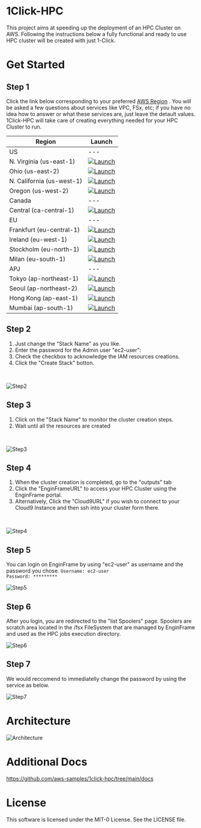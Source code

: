 # 1Click-HPC
This project aims at speeding up the deployment of an HPC Cluster on AWS.
Following the instructions below a fully functional and ready to use HPC cluster will be created with just 1-Click.

# Get Started

## Step 1
Click the link below corresponding to your preferred [AWS Region](https://aws.amazon.com/about-aws/global-infrastructure/regions_az/) .
You will be asked a few questions about services like VPC, FSx, etc; if you have no idea how to answer or what these services are, just leave the detault values. 
1Click-HPC will take care of creating everything needed for your HPC Cluster to run.

| Region       | Launch                                                                                                                                                                                                                                                                                                             | 
|--------------|--------------------------------------------------------------------------------------------------------------------------------------------------------------------------------------------------------------------------------------------------------------------------------------------------------------------|
| US  | --- |
| N. Virginia (us-east-1)   | [![Launch](https://samdengler.github.io/cloudformation-launch-stack-button-svg/images/us-east-1.svg)](https://console.aws.amazon.com/cloudformation/home?region=us-east-1#/stacks/quickcreate?templateUrl=https%3A%2F%2Fraw.githubusercontent.com%2Fmwvaughn%2F1click-hpc%2Fmain%2FTemplates%2FAWS-HPC-Cluster.yaml&stackName=hpc-cluster) |
| Ohio (us-east-2)   | [![Launch](https://samdengler.github.io/cloudformation-launch-stack-button-svg/images/us-east-2.svg)](https://console.aws.amazon.com/cloudformation/home?region=us-east-2#/stacks/quickcreate?templateUrl=https%3A%2F%2Fenginframe.s3.amazonaws.com%2FAWS-HPC-Cluster.yaml&stackName=hpc-cluster) |
| N. California (us-west-1)   | [![Launch](https://samdengler.github.io/cloudformation-launch-stack-button-svg/images/us-west-1.svg)](https://console.aws.amazon.com/cloudformation/home?region=us-west-1#/stacks/quickcreate?templateUrl=https%3A%2F%2Fenginframe.s3.amazonaws.com%2FAWS-HPC-Cluster.yaml&stackName=hpc-cluster) |
| Oregon (us-west-2)   | [![Launch](https://samdengler.github.io/cloudformation-launch-stack-button-svg/images/us-west-2.svg)](https://console.aws.amazon.com/cloudformation/home?region=us-west-2#/stacks/quickcreate?templateUrl=https%3A%2F%2Fenginframe.s3.amazonaws.com%2FAWS-HPC-Cluster.yaml&stackName=hpc-cluster) |
| Canada  | --- |
| Central (ca-central-1)   | [![Launch](https://samdengler.github.io/cloudformation-launch-stack-button-svg/images/ca-central-1.svg)](https://console.aws.amazon.com/cloudformation/home?region=ca-central-1#/stacks/quickcreate?templateUrl=https%3A%2F%2Fenginframe.s3.amazonaws.com%2FAWS-HPC-Cluster.yaml&stackName=hpc-cluster) |
| EU  |---|
| Frankfurt (eu-central-1)   | [![Launch](https://samdengler.github.io/cloudformation-launch-stack-button-svg/images/eu-central-1.svg)](https://console.aws.amazon.com/cloudformation/home?region=eu-central-1#/stacks/quickcreate?templateUrl=https%3A%2F%2Fenginframe.s3.amazonaws.com%2FAWS-HPC-Cluster.yaml&stackName=hpc-cluster) |
| Ireland (eu-west-1)   | [![Launch](https://samdengler.github.io/cloudformation-launch-stack-button-svg/images/eu-west-1.svg)](https://console.aws.amazon.com/cloudformation/home?region=eu-west-1#/stacks/quickcreate?templateUrl=https%3A%2F%2Fenginframe.s3.amazonaws.com%2FAWS-HPC-Cluster.yaml&stackName=hpc-cluster) |
| Stockholm (eu-north-1)   | [![Launch](https://samdengler.github.io/cloudformation-launch-stack-button-svg/images/eu-north-1.svg)](https://console.aws.amazon.com/cloudformation/home?region=eu-north-1#/stacks/quickcreate?templateUrl=https%3A%2F%2Fenginframe.s3.amazonaws.com%2FAWS-HPC-Cluster.yaml&stackName=hpc-cluster) |
| Milan (eu-south-1)   | [![Launch](https://samdengler.github.io/cloudformation-launch-stack-button-svg/images/eu-south-1.svg)](https://console.aws.amazon.com/cloudformation/home?region=eu-south-1#/stacks/quickcreate?templateUrl=https%3A%2F%2Fenginframe.s3.amazonaws.com%2FAWS-HPC-Cluster.yaml&stackName=hpc-cluster) |
| APJ |---|
| Tokyo (ap-northeast-1)   | [![Launch](https://samdengler.github.io/cloudformation-launch-stack-button-svg/images/ap-northeast-1.svg)](https://console.aws.amazon.com/cloudformation/home?region=ap-northeast-1#/stacks/quickcreate?templateUrl=https%3A%2F%2Fenginframe.s3.amazonaws.com%2FAWS-HPC-Cluster.yaml&stackName=hpc-cluster) |
| Seoul (ap-northeast-2)   | [![Launch](https://samdengler.github.io/cloudformation-launch-stack-button-svg/images/ap-northeast-2.svg)](https://console.aws.amazon.com/cloudformation/home?region=ap-northeast-2#/stacks/quickcreate?templateUrl=https%3A%2F%2Fenginframe.s3.amazonaws.com%2FAWS-HPC-Cluster.yaml&stackName=hpc-cluster) |
| Hong Kong (ap-east-1)   | [![Launch](https://samdengler.github.io/cloudformation-launch-stack-button-svg/images/ap-east-1.svg)](https://console.aws.amazon.com/cloudformation/home?region=ap-east-1#/stacks/quickcreate?templateUrl=https%3A%2F%2Fenginframe.s3.amazonaws.com%2FAWS-HPC-Cluster.yaml&stackName=hpc-cluster) |
| Mumbai (ap-south-1)   | [![Launch](https://samdengler.github.io/cloudformation-launch-stack-button-svg/images/ap-south-1.svg)](https://console.aws.amazon.com/cloudformation/home?region=ap-south-1#/stacks/quickcreate?templateUrl=https%3A%2F%2Fenginframe.s3.amazonaws.com%2FAWS-HPC-Cluster.yaml&stackName=hpc-cluster) |


## Step 2
1. Just change the "Stack Name" as you like.
2. Enter the password for the Admin user "ec2-user":
2. Check the checkbox to acknowledge the IAM resources creations.
3. Click the "Create Stack" botton.
</br>

![Step2](docs/step2.png?raw=true "Step 2")

## Step 3
1. Click on the "Stack Name" to monitor the cluster creation steps.
2. Wait until all the resources are created 
</br>

![Step3](docs/step3.png?raw=true "Step 3")

## Step 4
1. When the cluster creation is completed, go to the "outputs" tab
2. Click the "EnginFrameURL" to access your HPC Cluster using the EnginFrame portal.
3. Alternatively, Click the "Cloud9URL" if you wish to connect to your Cloud9 Instance and then ssh into your cluster form there.
</br>

![Step4](docs/step4.png?raw=true "Step 4")

## Step 5
You can login on EnginFrame by using "ec2-user" as username and the password you chose.
```Username: ec2-user```
</br>
```Password: *********```
</br>

![Step5](docs/step5.png?raw=true "Step 5")

## Step 6
After you login, you are redirected to the "list Spoolers" page.
Spoolers are scratch area located in the /fsx FileSystem that are managed by EnginFrame and used as the HPC jobs execution directory.
</br>

![Step6](docs/step6.png?raw=true "Step 6")

## Step 7
We would reccomend to immediatelly change the password by using the service as below.
</br>

![Step7](docs/step7.png?raw=true "Step 7")

# Architecture
![Architecture](docs/EnginFrame-1Click-Arch.png?raw=true "Architecture")

# Additional Docs

https://github.com/aws-samples/1click-hpc/tree/main/docs

# License

This software is licensed under the MIT-0 License. See the LICENSE file.